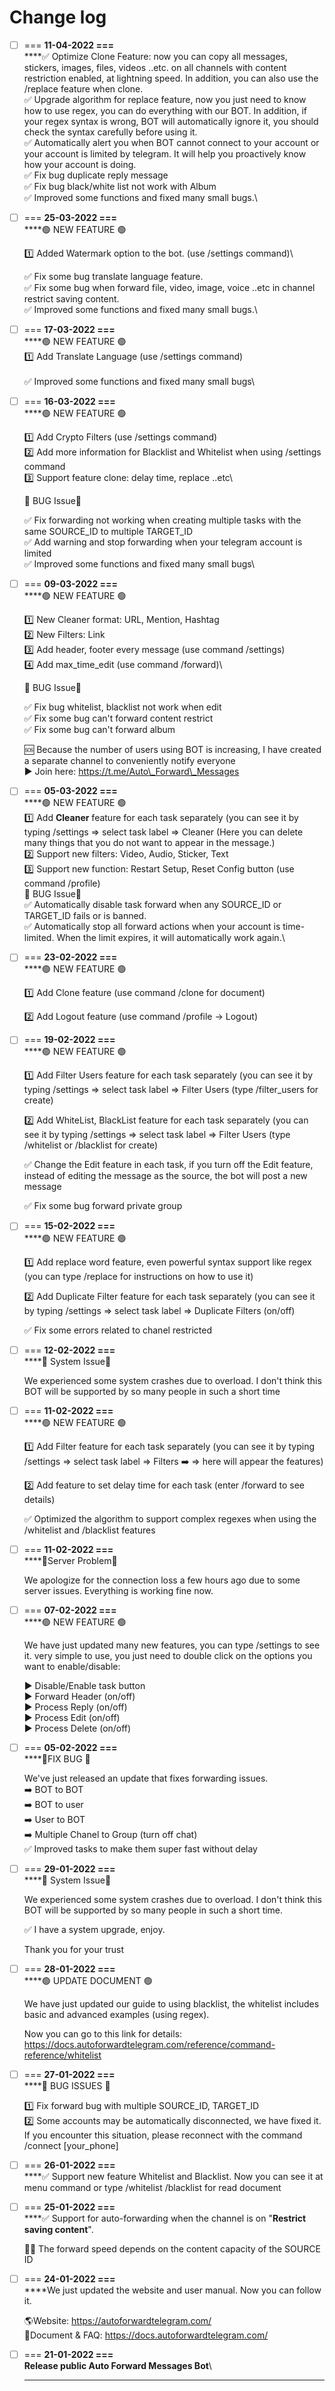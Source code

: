 # Change log

* [ ] \=== **11-04-2022 ===**\
  ****✅ Optimize Clone Feature: now you can copy all messages, stickers, images, files, videos ..etc. on all channels with content restriction enabled, at lightning speed. In addition, you can also use the /replace feature when clone.\
  ✅ Upgrade algorithm for replace feature, now you just need to know how to use regex, you can do everything with our BOT. In addition, if your regex syntax is wrong, BOT will automatically ignore it, you should check the syntax carefully before using it.\
  ✅ Automatically alert you when BOT cannot connect to your account or your account is limited by telegram. It will help you proactively know how your account is doing.\
  ✅ Fix bug duplicate reply message \
  ✅ Fix bug black/white list not work with Album\
  ✅ Improved some functions and fixed many small bugs.\

*   [ ] \=== **25-03-2022 ===**\
    ****🟢 NEW FEATURE 🟢

    1️⃣ Added Watermark option to the bot. (use /settings command)\


    ✅ Fix some bug translate language feature.\
    ✅ Fix some bug when forward file, video, image, voice ..etc in channel restrict saving content. \
    ✅ Improved some functions and fixed many small bugs.\

* [ ] \=== **17-03-2022 ===**\
  ****🟢 NEW FEATURE 🟢\
  1️⃣ Add Translate Language (use /settings command) \
  \
  ✅ Improved some functions and fixed many small bugs\

*   [ ] \=== **16-03-2022 ===**\
    ****🟢 NEW FEATURE 🟢

    1️⃣ Add Crypto Filters (use /settings command) \
    2️⃣ Add more information for Blacklist and Whitelist when using /settings command \
    3️⃣ Support feature clone: delay time, replace ..etc\


    🛑 BUG Issue🛑

    ✅ Fix forwarding not working when creating multiple tasks with the same SOURCE\_ID to multiple TARGET\_ID \
    ✅ Add warning and stop forwarding when your telegram account is limited \
    ✅ Improved some functions and fixed many small bugs\

*   [ ] \=== **09-03-2022 ===**\
    ****🟢 NEW FEATURE 🟢

    1️⃣ New Cleaner format: URL, Mention, Hashtag \
    2️⃣ New Filters: Link \
    3️⃣ Add header, footer every message (use command /settings) \
    4️⃣ Add max\_time\_edit (use command /forward)\


    🛑 BUG Issue🛑

    ✅ Fix bug whitelist, blacklist not work when edit \
    ✅ Fix some bug can't forward content restrict \
    ✅ Fix some bug can't forward album

    🆘 Because the number of users using BOT is increasing, I have created a separate channel to conveniently notify everyone \
    ▶️ Join here: https://t.me/Auto\_Forward\_Messages
* [ ] \=== **05-03-2022 ===**\
  ****🟢 NEW FEATURE 🟢\
  1️⃣ Add **Cleaner** feature for each task separately (you can see it by typing /settings => select task label => Cleaner (Here you can delete many things that you do not want to appear in the message.)\
  2️⃣ Support new filters: Video, Audio, Sticker, Text\
  3️⃣ Support new function: Restart Setup, Reset Config button (use command /profile)\
  🛑 BUG Issue🛑\
  ✅ Automatically disable task forward when any SOURCE\_ID or TARGET\_ID fails or is banned.\
  ✅ Automatically stop all forward actions when your account is time-limited. When the limit expires, it will automatically work again.\

*   [ ] \=== **23-02-2022 ===**\
    ****🟢 NEW FEATURE 🟢

    1️⃣ Add Clone feature (use command /clone for document)

    2️⃣ Add Logout feature (use command /profile -> Logout)
*   [ ] \=== **19-02-2022 ===**\
    ****🟢 NEW FEATURE 🟢

    1️⃣ Add Filter Users feature for each task separately (you can see it by typing /settings => select task label => Filter Users (type /filter\_users for create)

    2️⃣ Add WhiteList, BlackList feature for each task separately (you can see it by typing /settings => select task label => Filter Users (type /whitelist or /blacklist for create)

    ✅ Change the Edit feature in each task, if you turn off the Edit feature, instead of editing the message as the source, the bot will post a new message

    ✅ Fix some bug forward private group
*   [ ] \=== **15-02-2022 ===**\
    ****🟢 NEW FEATURE 🟢

    1️⃣ Add replace word feature, even powerful syntax support like regex (you can type /replace for instructions on how to use it)

    2️⃣ Add Duplicate Filter feature for each task separately (you can see it by typing /settings => select task label => Duplicate Filters (on/off)

    ✅ Fix some errors related to chanel restricted
*   [ ] \=== **12-02-2022 ===**\
    ****🛑 System Issue🛑

    We experienced some system crashes due to overload. I don't think this BOT will be supported by so many people in such a short time
*   [ ] \=== **11-02-2022 ===**\
    ****🟢 NEW FEATURE 🟢

    1️⃣ Add Filter feature for each task separately (you can see it by typing /settings => select task label => Filters ➡️ => here will appear the features)

    2️⃣ Add feature to set delay time for each task (enter /forward to see details)

    ✅ Optimized the algorithm to support complex regexes when using the /whitelist and /blacklist features
*   [ ] \=== **11-02-2022 ===**\
    ****🛑Server Problem🛑

    We apologize for the connection loss a few hours ago due to some server issues. Everything is working fine now.
*   [ ] \=== **07-02-2022 ===**\
    ****🟢 NEW FEATURE 🟢

    We have just updated many new features, you can type /settings to see it. very simple to use, you just need to double click on the options you want to enable/disable:

    ▶️ Disable/Enable task button \
    ▶️ Forward Header (on/off) \
    ▶️ Process Reply (on/off) \
    ▶️ Process Edit (on/off) \
    ▶️ Process Delete (on/off)
*   [ ] \=== **05-02-2022 ===**\
    ****🛑FIX BUG 🛑

    We've just released an update that fixes forwarding issues. \
    ➡️ BOT to BOT \
    ➡️ BOT to user \
    ➡️ User to BOT \
    ➡️ Multiple Chanel to Group (turn off chat) \
    ✅ Improved tasks to make them super fast without delay
*   [ ] \=== **29-01-2022 ===**\
    ****🛑 System Issue🛑

    We experienced some system crashes due to overload. I don't think this BOT will be supported by so many people in such a short time.

    ✅ I have a system upgrade, enjoy.

    Thank you for your trust
*   [ ] \=== **28-01-2022 ===**\
    ****🟢 UPDATE DOCUMENT 🟢

    We have just updated our guide to using blacklist, the whitelist includes basic and advanced examples (using regex).

    Now you can go to this link for details: https://docs.autoforwardtelegram.com/reference/command-reference/whitelist
*   [ ] \=== **27-01-2022 ===**\
    ****🛑 BUG ISSUES 🛑

    1️⃣ Fix forward bug with multiple SOURCE\_ID, TARGET\_ID \
    2️⃣ Some accounts may be automatically disconnected, we have fixed it. \
    If you encounter this situation, please reconnect with the command /connect \[your\_phone]
* [ ] \=== **26-01-2022 ===**\
  ****✅ Support new feature Whitelist and Blacklist. Now you can see it at menu command or type /whitelist /blacklist for read document
*   [ ] \=== **25-01-2022 ===**\
    ****✅ Support for auto-forwarding when the channel is on "**Restrict saving content**".

    👍🏻 The forward speed depends on the content capacity of the SOURCE ID
*   [ ] \=== **24-01-2022 ===**\
    ****We just updated the website and user manual. Now you can follow it.

    🌎Website: https://autoforwardtelegram.com/ \
    📖Document & FAQ: https://docs.autoforwardtelegram.com/
* [ ] \=== **21-01-2022 ===**\
  **Release public Auto Forward Messages Bot**\
  ****

